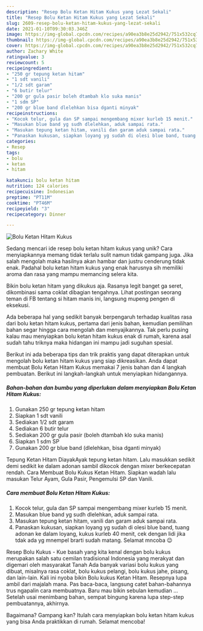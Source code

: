 ```yaml
---
description: "Resep Bolu Ketan Hitam Kukus yang Lezat Sekali"
title: "Resep Bolu Ketan Hitam Kukus yang Lezat Sekali"
slug: 2609-resep-bolu-ketan-hitam-kukus-yang-lezat-sekali
date: 2021-01-10T09:30:03.346Z
image: https://img-global.cpcdn.com/recipes/a90ea3b8e25d2942/751x532cq70/bolu-ketan-hitam-kukus-foto-resep-utama.jpg
thumbnail: https://img-global.cpcdn.com/recipes/a90ea3b8e25d2942/751x532cq70/bolu-ketan-hitam-kukus-foto-resep-utama.jpg
cover: https://img-global.cpcdn.com/recipes/a90ea3b8e25d2942/751x532cq70/bolu-ketan-hitam-kukus-foto-resep-utama.jpg
author: Zachary White
ratingvalue: 3
reviewcount: 5
recipeingredient:
- "250 gr tepung ketan hitam"
- "1 sdt vanili"
- "1/2 sdt garam"
- "6 butir telur"
- "200 gr gula pasir boleh dtambah klo suka manis"
- "1 sdm SP"
- "200 gr blue band dlelehkan bisa dganti minyak"
recipeinstructions:
- "Kocok telur, gula dan SP sampai mengembang mixer kurleb 15 menit."
- "Masukan blue band yg sudh dlelehkan, aduk sampai rata."
- "Masukan tepung ketan hitam, vanili dan garam aduk sampai rata."
- "Panaskan kukusan, siapkan loyang yg sudah di olesi blue band, tuang adonan ke dalam loyang, kukus kurleb 40 menit, cek dengan lidi jika tdak ada yg mnempel brarti sudah matang. Selamat mncoba 😉"
categories:
- Resep
tags:
- bolu
- ketan
- hitam

katakunci: bolu ketan hitam 
nutrition: 124 calories
recipecuisine: Indonesian
preptime: "PT11M"
cooktime: "PT46M"
recipeyield: "3"
recipecategory: Dinner

---
```



![Bolu Ketan Hitam Kukus](https://img-global.cpcdn.com/recipes/a90ea3b8e25d2942/751x532cq70/bolu-ketan-hitam-kukus-foto-resep-utama.jpg)

Sedang mencari ide resep bolu ketan hitam kukus yang unik? Cara menyiapkannya memang tidak terlalu sulit namun tidak gampang juga. Jika salah mengolah maka hasilnya akan hambar dan justru cenderung tidak enak. Padahal bolu ketan hitam kukus yang enak harusnya sih memiliki aroma dan rasa yang mampu memancing selera kita.

Bikin bolu ketan hitam yang dikukus aja. Rasanya legit banget ga seret, dikombinasi sama coklat dibagian tengahnya. Lihat postingan seorang teman di FB tentang si hitam manis ini, langsung mupeng pengen di eksekusi.

Ada beberapa hal yang sedikit banyak berpengaruh terhadap kualitas rasa dari bolu ketan hitam kukus, pertama dari jenis bahan, kemudian pemilihan bahan segar hingga cara mengolah dan menyajikannya. Tak perlu pusing kalau mau menyiapkan bolu ketan hitam kukus enak di rumah, karena asal sudah tahu triknya maka hidangan ini mampu jadi suguhan spesial.


Berikut ini ada beberapa tips dan trik praktis yang dapat diterapkan untuk mengolah bolu ketan hitam kukus yang siap dikreasikan. Anda dapat membuat Bolu Ketan Hitam Kukus memakai 7 jenis bahan dan 4 langkah pembuatan. Berikut ini langkah-langkah untuk menyiapkan hidangannya.

<!--inarticleads1-->

##### Bahan-bahan dan bumbu yang diperlukan dalam menyiapkan Bolu Ketan Hitam Kukus:

1. Gunakan 250 gr tepung ketan hitam
1. Siapkan 1 sdt vanili
1. Sediakan 1/2 sdt garam
1. Sediakan 6 butir telur
1. Sediakan 200 gr gula pasir (boleh dtambah klo suka manis)
1. Siapkan 1 sdm SP
1. Gunakan 200 gr blue band (dlelehkan, bisa dganti minyak)


Tepung Ketan Hitam DiayakAyak tepung ketan hitam. Lalu masukkan sedikit demi sedikit ke dalam adonan sambil dikocok dengan mixer berkecepatan rendah. Cara Membuat Bolu Kukus Ketan Hitam. Siapkan wadah lalu masukan Telur Ayam, Gula Pasir, Pengemulsi SP dan Vanili. 

<!--inarticleads2-->

##### Cara membuat Bolu Ketan Hitam Kukus:

1. Kocok telur, gula dan SP sampai mengembang mixer kurleb 15 menit.
1. Masukan blue band yg sudh dlelehkan, aduk sampai rata.
1. Masukan tepung ketan hitam, vanili dan garam aduk sampai rata.
1. Panaskan kukusan, siapkan loyang yg sudah di olesi blue band, tuang adonan ke dalam loyang, kukus kurleb 40 menit, cek dengan lidi jika tdak ada yg mnempel brarti sudah matang. Selamat mncoba 😉


Resep Bolu Kukus - Kue basah yang kita kenal dengan bolu kukus merupakan salah satu cemilan tradisional Indonesia yang merakyat dan digemari oleh masyarakat Tanah Ada banyak variasi bolu kukus yang dibuat, misalnya rasa coklat, bolu kukus pelangi, bolu kukus jahe, pisang, dan lain-lain. Kali ini nyoba bikin Bolu kukus Ketan Hitam. Resepnya lupa ambil dari majalah mana. Pas baca-baca, langsung catet bahan-bahannya trus ngapalin cara membuatnya. Baru mau bikin sebulan kemudian … Setelah usai menimbang bahan, sempat bingung karena lupa step-step pembuatannya, akhirnya. 

Bagaimana? Gampang kan? Itulah cara menyiapkan bolu ketan hitam kukus yang bisa Anda praktikkan di rumah. Selamat mencoba!
